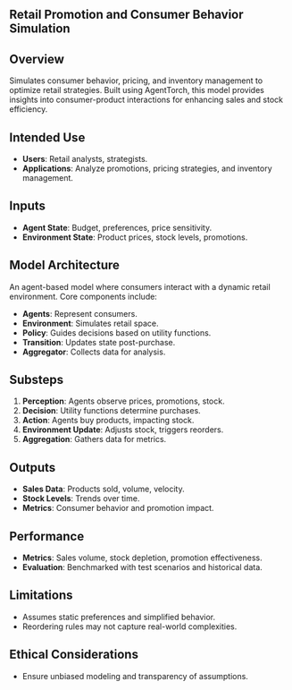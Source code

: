 
## Retail Promotion and Consumer Behavior Simulation

## Overview
Simulates consumer behavior, pricing, and inventory management to optimize retail strategies. Built using AgentTorch, this model provides insights into consumer-product interactions for enhancing sales and stock efficiency.

## Intended Use
- **Users**: Retail analysts, strategists.
- **Applications**: Analyze promotions, pricing strategies, and inventory management.

## Inputs
- **Agent State**: Budget, preferences, price sensitivity.
- **Environment State**: Product prices, stock levels, promotions.

## Model Architecture
An agent-based model where consumers interact with a dynamic retail environment. Core components include:
- **Agents**: Represent consumers.
- **Environment**: Simulates retail space.
- **Policy**: Guides decisions based on utility functions.
- **Transition**: Updates state post-purchase.
- **Aggregator**: Collects data for analysis.

## Substeps
1. **Perception**: Agents observe prices, promotions, stock.
2. **Decision**: Utility functions determine purchases.
3. **Action**: Agents buy products, impacting stock.
4. **Environment Update**: Adjusts stock, triggers reorders.
5. **Aggregation**: Gathers data for metrics.

## Outputs
- **Sales Data**: Products sold, volume, velocity.
- **Stock Levels**: Trends over time.
- **Metrics**: Consumer behavior and promotion impact.

## Performance
- **Metrics**: Sales volume, stock depletion, promotion effectiveness.
- **Evaluation**: Benchmarked with test scenarios and historical data.

## Limitations
- Assumes static preferences and simplified behavior.
- Reordering rules may not capture real-world complexities.

## Ethical Considerations
- Ensure unbiased modeling and transparency of assumptions.

